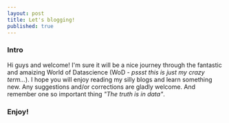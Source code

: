 ```yaml
---
layout: post
title: Let's blogging!
published: true
---
```


### Intro

Hi guys and welcome!
I'm sure it will be a nice journey through the fantastic and amaizing World of Datascience (WoD - _pssst this is just my crazy term..._).
I hope you will enjoy reading my silly blogs and learn something new. Any suggestions and/or corrections are gladly welcome.
And remember one so important thing _"The truth is in data"_.

### Enjoy!

